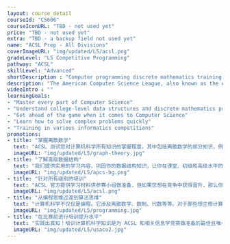 ```yaml
---
layout: course_detail
courseId: "CS606"
courseIconURL: "TBD - not used yet"
price: "TBD - not used yet"
extra: "TBD - a backup field not used yet"
name: "ACSL Prep - All Divisions"
coverImageURL: "img/updated/L5/acsl.png"
gradeLevel: "L5 Competitive Programming"
pathway: "ACSL"
skillLevel: "Advanced"
shortDescription : "Computer programming discrete mathematics training to prepare for the American Computer Science League"
description: "The American Computer Science League, also known as the ACSL, is a competition with several contests per year where groups of up to 3-5 students compete against others in various programming and discrete mathematics challenges. We offer training for ACSL's 4 divisions: Elementary, Classroom, Junior, and Senior."
videoIntro : ""
learningGoals:
- "Master every part of Computer Science"
- "Understand college-level data structures and discrete mathematics principles"
- "Get ahead of the game when it comes to Computer Science"
- "Learn how to solve complex problems quickly"
- "Training in various informatics competitions"
promotions:
- title: "掌握离散数学"
  text: "ACSL 测试您对计算机科学所有知识的掌握程度，其中包括离散数学的部分知识，例如图论。与标准的 K-12 数学相比，离散数学将是一个全新的计算世界。"
  imageURL: "img/updated/L5/graph-theory.jpg"
- title: "了解高级数据结构"
  text: "我们提供实用的学习内容，巩固你的数据结构知识，让你在课堂、初级和高级水平的竞争中发挥最佳水平。"
  imageURL: "img/updated/L5/apcs-bg.png"
- title: "针对所有级别的培训"
  text: "ACSL 官方提供学习材料供参赛小组做准备，但如果您想在竞争中获得晋升，那么你需要一位知识渊博、能力出众的教师来指导你进行高效地练习。"
  imageURL: "img/updated/L5/acsl.png"
- title: "从编程思维过渡到算法思维"
  text: "计算机科学不仅仅是编程。它涉及离散数学、数制、代数等等。对于那些想主修计算机科学的人来说，参加 ACSL 培训将为您提供一个良好的开端。"
  imageURL: "img/updated/L5/programming.jpg"
- title: "在比赛前进行培训提升水平"
  text: "实践出真知！培训计算机科学知识是为 ACSL 和相关信息学竞赛做准备的最佳且唯一的方法。"
  imageURL: "img/updated/L5/usaco2.jpg"
---
```

